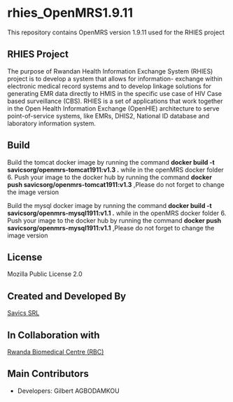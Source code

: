 # rhies_OpenMRS1.9.11
This repository contains OpenMRS version 1.9.11 used for the RHIES project

## RHIES Project
The purpose of Rwandan Health Information Exchange System (RHIES) project is to develop a system that allows for information- exchange within electronic medical record systems and to develop linkage solutions for generating EMR data directly to HMIS in the specific use case of HIV Case based surveillance (CBS). RHIES is a set of applications that work together in the Open Health Information Exchange (OpenHIE) architecture to serve point-of-service systems, like EMRs, DHIS2, National ID database and laboratory information system.

## Build
 Build the tomcat docker image by running the command  **docker build -t  savicsorg/openmrs-tomcat1911:v1.3 .**  while in the openMRS docker folder
6. Push your image to the docker hub by running the command **docker push savicsorg/openmrs-tomcat1911:v1.3** 
,Please do not forget to change the image version

 Build the mysql docker image by running the command  **docker build -t  savicsorg/openmrs-mysql1911:v1.1 .**  while in the openMRS docker folder
6. Push your image to the docker hub by running the command **docker push savicsorg/openmrs-mysql1911:v1.1** 
,Please do not forget to change the image version

## License
Mozilla Public License 2.0

## Created and Developed By
[Savics SRL](https://savics.org)

## In Collaboration with
[Rwanda Biomedical Centre (RBC)](https://www.rbc.gov.rw/)

## Main Contributors
* Developers: Gilbert AGBODAMKOU
